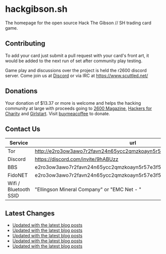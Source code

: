 # hackgibson.sh
The homepage for the open source Hack The Gibson // SH trading card game.


## Contributing

To add your card just submit a pull request with your card's front art, it would be added to the next run of set after community play testing.

Game play and discussions over the project is held the r2600 discord server. Come join us at [Discord](https://discord.com/invite/9hABUzz) or via IRC at https://www.scuttled.net/


## Donations

Your donation of $13.37 or more is welcome and helps the hacking community at large with proceeds going to [2600 Magazine](https://2600.com/), [Hackers for Charity](https://hackersforcharity.org) and [Girlstart](https://girlstart.org).  Visit [buymeacoffee](https://www.buymeacoffee.com/hackgibson.sh) to donate.


## Contact Us

Service | url
-|-
Tor | http://e2ro3ow3awo7r2favn24n65ycc2qmzkoayn5r57e3f56nvjwdcgg32ad.onion
Discord | https://discord.com/invite/9hABUzz
BBS | e2ro3ow3awo7r2favn24n65ycc2qmzkoayn5r57e3f56nvjwdcgg32ad.onion:23
FidoNET | e2ro3ow3awo7r2favn24n65ycc2qmzkoayn5r57e3f56nvjwdcgg32ad.onion:24554
Wifi / Bluetooth SSID | "Ellingson Mineral Company" or "EMC Net - <fidonet address>"

## Latest Changes
<!-- BLOG-POST-LIST:START -->
- [Updated with the latest blog posts](https://github.com/DFW2600/hackgibson.sh/commit/5ab89451937f19f658bbd91bf7b9020a6778e67e)
- [Updated with the latest blog posts](https://github.com/DFW2600/hackgibson.sh/commit/7a56ff5a68ab504deb92c21796376c98b13f6256)
- [Updated with the latest blog posts](https://github.com/DFW2600/hackgibson.sh/commit/3be4f9c04b8409ae04413fb751a8688544a36a3b)
- [Updated with the latest blog posts](https://github.com/DFW2600/hackgibson.sh/commit/220abe758e692c1a6d3c0e28e6fe9224a74cea80)
- [Updated with the latest blog posts](https://github.com/DFW2600/hackgibson.sh/commit/887474d5f84508ff5cd5f990ad2423fec1c0bf81)
<!-- BLOG-POST-LIST:END -->
